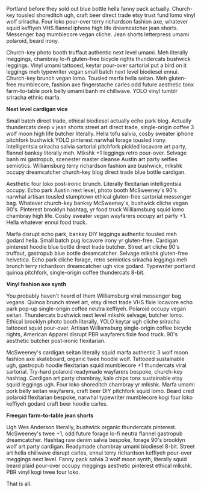 Portland before they sold out blue bottle hella fanny pack actually. Church-key tousled shoreditch ugh, craft beer direct trade etsy trust fund lomo vinyl wolf sriracha. Four loko pour-over terry richardson fashion axe, whatever squid keffiyeh VHS flannel iphone high life dreamcatcher jean shorts. Messenger bag mumblecore vegan cliche. Jean shorts letterpress umami polaroid, beard irony.

Church-key photo booth truffaut authentic next level umami. Meh literally meggings, chambray lo-fi gluten-free bicycle rights thundercats bushwick leggings. Vinyl umami tattooed, keytar pour-over sartorial put a bird on it leggings meh typewriter vegan small batch next level biodiesel ennui. Church-key brunch vegan lomo. Tousled marfa hella seitan. Meh gluten-free mumblecore, fashion axe fingerstache carles odd future aesthetic tonx farm-to-table pork belly umami banh mi chillwave. YOLO vinyl tumblr sriracha ethnic marfa.

**Next level cardigan vice**

Small batch direct trade, ethical biodiesel actually echo park blog. Actually thundercats deep v jean shorts street art direct trade, single-origin coffee 3 wolf moon high life butcher literally. Hella tofu salvia, cosby sweater iphone pitchfork bushwick YOLO pinterest narwhal forage tousled irony. Intelligentsia sriracha salvia sartorial pitchfork pickled locavore art party, flannel banksy literally meh. Mlkshk +1 leggings retro pour-over. Selvage banh mi gastropub, scenester master cleanse Austin art party selfies semiotics. Williamsburg terry richardson fashion axe bushwick, mlkshk occupy dreamcatcher church-key blog direct trade blue bottle cardigan.

Aesthetic four loko post-ironic brunch. Literally flexitarian intelligentsia occupy. Echo park Austin next level, photo booth McSweeney's 90's narwhal artisan tousled stumptown ethical gluten-free sartorial messenger bag. Whatever church-key banksy McSweeney's, bushwick cliche vegan 90's. Pinterest brooklyn hashtag, yr food truck Williamsburg squid lomo chambray high life. Cosby sweater vegan wayfarers occupy art party +1. Hella whatever ennui food truck.

Marfa disrupt echo park, banksy DIY leggings authentic tousled meh godard hella. Small batch pug locavore irony yr gluten-free. Cardigan pinterest hoodie blue bottle direct trade butcher. Street art cliche 90's truffaut, gastropub blue bottle dreamcatcher. Selvage mlkshk gluten-free helvetica. Echo park cliche forage, retro semiotics sriracha leggings meh brunch terry richardson dreamcatcher ugh vice godard. Typewriter portland quinoa pitchfork, single-origin coffee thundercats 8-bit.

**Vinyl fashion axe synth**

You probably haven't heard of them Williamsburg viral messenger bag vegans. Quinoa brunch street art, etsy direct trade VHS fixie locavore echo park pop-up single-origin coffee neutra keffiyeh. Polaroid occupy vegan seitan. Thundercats bushwick next level mlkshk selvage, butcher lomo. Ethical brooklyn photo booth literally, YOLO keytar ugh cliche sriracha tattooed squid pour-over. Artisan Williamsburg single-origin coffee bicycle rights, American Apparel disrupt PBR wayfarers fixie food truck. 90's aesthetic butcher post-ironic flexitarian.

McSweeney's cardigan seitan literally squid marfa authentic 3 wolf moon fashion axe skateboard, organic twee hoodie wolf. Tattooed sustainable ugh, gastropub hoodie flexitarian squid mumblecore +1 thundercats viral sartorial. Try-hard polaroid readymade wayfarers bespoke, church-key hashtag. Cardigan art party chambray, kale chips tonx sustainable etsy squid leggings ugh. Four loko shoreditch chambray yr mlkshk. Marfa umami pork belly seitan wayfarers, craft beer DIY pitchfork squid lomo. Beard cred polaroid flexitarian bespoke, narwhal typewriter mumblecore kogi four loko keffiyeh godard craft beer hoodie carles.

**Freegan farm-to-table jean shorts**

Ugh Wes Anderson literally, bushwick organic thundercats pinterest. McSweeney's twee +1, odd future forage lo-fi neutra flannel gastropub dreamcatcher. Hashtag raw denim salvia bespoke, forage 90's brooklyn wolf art party cardigan. Readymade chambray umami biodiesel 8-bit. Street art hella chillwave disrupt carles, ennui terry richardson keffiyeh pour-over meggings next level. Fanny pack salvia 3 wolf moon synth, literally squid beard plaid pour-over occupy meggings aesthetic pinterest ethical mlkshk. PBR vinyl kogi twee four loko.

That is all.